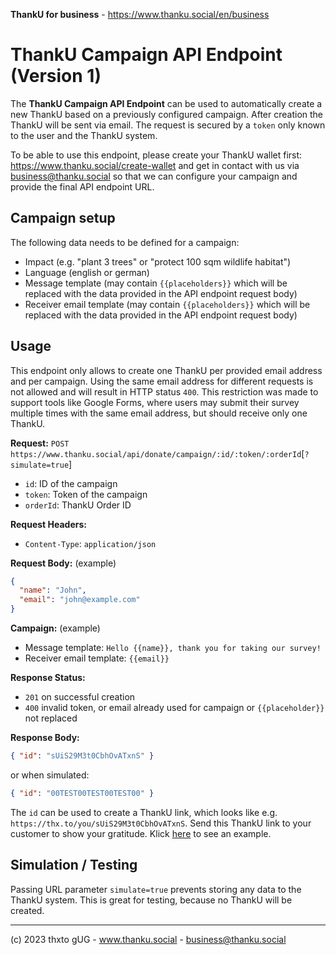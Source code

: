 **ThankU for business** - https://www.thanku.social/en/business

# ThankU Campaign API Endpoint (Version 1)

The **ThankU Campaign API Endpoint** can be used to automatically create a new ThankU based on a previously configured campaign. After creation the ThankU will be sent via email. The request is secured by a `token` only known to the user and the ThankU system.

To be able to use this endpoint, please create your ThankU wallet first: https://www.thanku.social/create-wallet and get in contact with us via business@thanku.social so that we can configure your campaign and provide the final API endpoint URL.

## Campaign setup

The following data needs to be defined for a campaign:

- Impact (e.g. "plant 3 trees" or "protect 100 sqm wildlife habitat")
- Language (english or german)
- Message template (may contain `{{placeholders}}` which will be replaced with the data provided in the API endpoint request body)
- Receiver email template (may contain `{{placeholders}}` which will be replaced with the data provided in the API endpoint request body)

## Usage

This endpoint only allows to create one ThankU per provided email address and per campaign. Using the same email address for different requests is not allowed and will result in HTTP status `400`. This restriction was made to support tools like Google Forms, where users may submit their survey multiple times with the same email address, but should receive only one ThankU.

**Request:** `POST https://www.thanku.social/api/donate/campaign/:id/:token/:orderId`[`?simulate=true`]

- `id`: ID of the campaign
- `token`: Token of the campaign
- `orderId`: ThankU Order ID

**Request Headers:**

- `Content-Type`: `application/json`

**Request Body:** (example)

```json
{
  "name": "John",
  "email": "john@example.com"
}
```

**Campaign:** (example)

- Message template: `Hello {{name}}, thank you for taking our survey!`
- Receiver email template: `{{email}}`

**Response Status:**

- `201` on successful creation
- `400` invalid token, or email already used for campaign or `{{placeholder}}` not replaced

**Response Body:**

```json
{ "id": "sUiS29M3t0CbhOvATxnS" }
```

or when simulated:

```json
{ "id": "00TEST00TEST00TEST00" }
```

The `id` can be used to create a ThankU link, which looks like e.g. `https://thx.to/you/sUiS29M3t0CbhOvATxnS`. Send this ThankU link to your customer to show your gratitude. Klick [here](https://thx.to/you/sUiS29M3t0CbhOvATxnS) to see an example.

## Simulation / Testing

Passing URL parameter `simulate=true` prevents storing any data to the ThankU system. This is great for testing, because no ThankU will be created.

---

(c) 2023 thxto gUG - www.thanku.social - business@thanku.social
